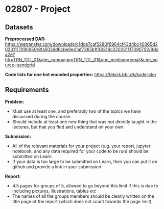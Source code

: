 # 02807 - Project

## Datasets

**Preprocessed DAR:** https://wetransfer.com/downloads/c1dce7caf5280f6964cf43d4bc40365d20231117090650/8fa5036d6cbe9e41af7385b1f38314c220231117090702/9dda2e?trk=TRN_TDL_01&utm_campaign=TRN_TDL_01&utm_medium=email&utm_source=sendgrid

**Code lists for one hot encoded properties:** https://teknik.bbr.dk/kodelister

## Requirements
**Problem:**
- Must use at least one, and preferably two of the topics we have discussed during the course.
- Should include at least one new thing that was not directly taught in the lectures, but that you find and understand on your own

**Submission:**
- All of the relevant materials for your project (e.g. your report, jupyter notebook, and any data required for your code to be run) should be submitted on Learn. 
- If your data is too large to be submitted on Learn, then you can put it on github and provide a link in your submission

**Report:**
- 4.5 pages for groups of 5, allowed to go beyond this limit if this is due to including pictures, illustrations, tables etc
- The names of all the groups members should be clearly written on the title page of the report (which does not count towards the page limit)
